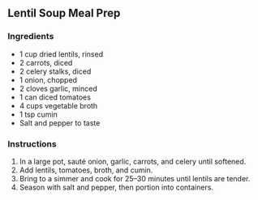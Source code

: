 ## Lentil Soup Meal Prep
### Ingredients
- 1 cup dried lentils, rinsed
- 2 carrots, diced
- 2 celery stalks, diced
- 1 onion, chopped
- 2 cloves garlic, minced
- 1 can diced tomatoes
- 4 cups vegetable broth
- 1 tsp cumin
- Salt and pepper to taste

### Instructions
1. In a large pot, sauté onion, garlic, carrots, and celery until softened.
2. Add lentils, tomatoes, broth, and cumin.
3. Bring to a simmer and cook for 25–30 minutes until lentils are tender.
4. Season with salt and pepper, then portion into containers.
